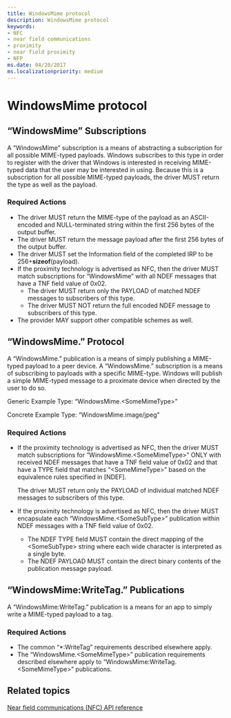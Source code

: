 ```yaml
---
title: WindowsMime protocol
description: WindowsMime protocol
keywords:
- NFC
- near field communications
- proximity
- near field proximity
- NFP
ms.date: 04/20/2017
ms.localizationpriority: medium
---
```


# WindowsMime protocol


## “WindowsMime” Subscriptions


A “WindowsMime” subscription is a means of abstracting a subscription for all possible MIME-typed payloads. Windows subscribes to this type in order to register with the driver that Windows is interested in receiving MIME-typed data that the user may be interested in using. Because this is a subscription for all possible MIME-typed payloads, the driver MUST return the type as well as the payload.

### Required Actions

-   The driver MUST return the MIME-type of the payload as an ASCII-encoded and NULL-terminated string within the first 256 bytes of the output buffer.
-   The driver MUST return the message payload after the first 256 bytes of the output buffer.
-   The driver MUST set the Information field of the completed IRP to be 256+**sizeof**(payload).
-   If the proximity technology is advertised as NFC, then the driver MUST match subscriptions for “WindowsMime” with all NDEF messages that have a TNF field value of 0x02.
    -   The driver MUST return only the PAYLOAD of matched NDEF messages to subscribers of this type.
    -   The driver MUST NOT return the full encoded NDEF message to subscribers of this type.
-   The provider MAY support other compatible schemes as well.

## “WindowsMime.” Protocol


A “WindowsMime.” publication is a means of simply publishing a MIME-typed payload to a peer device. A “WindowsMime.” subscription is a means of subscribing to payloads with a specific MIME-type. Windows will publish a simple MIME-typed message to a proximate device when directed by the user to do so.

Generic Example Type: “WindowsMime.&lt;SomeMimeType&gt;”

Concrete Example Type: “WindowsMime.image/jpeg”

### Required Actions

-   If the proximity technology is advertised as NFC, then the driver MUST match subscriptions for “WindowsMime.&lt;SomeMimeType&gt;” ONLY with received NDEF messages that have a TNF field value of 0x02 and that have a TYPE field that matches “&lt;SomeMimeType&gt;” based on the equivalence rules specified in \[NDEF\].

    The driver MUST return only the PAYLOAD of individual matched NDEF messages to subscribers of this type.

-   If the proximity technology is advertised as NFC, then the driver MUST encapsulate each “WindowsMime.&lt;SomeSubType&gt;” publication within NDEF messages with a TNF field value of 0x02.
    -   The NDEF TYPE field MUST contain the direct mapping of the &lt;SomeSubType&gt; string where each wide character is interpreted as a single byte.
    -   The NDEF PAYLOAD MUST contain the direct binary contents of the publication message payload.

## “WindowsMime:WriteTag.” Publications


A “WindowsMime:WriteTag.” publication is a means for an app to simply write a MIME-typed payload to a tag.

### Required Actions

-   The common “\*:WriteTag” requirements described elsewhere apply.
-   The “WindowsMime.&lt;SomeMimeType&gt;” publication requirements described elsewhere apply to “WindowsMime:WriteTag.&lt;SomeMimeType&gt;” publications.

 

 
## Related topics
[Near field communications (NFC) API reference](/windows-hardware/drivers/ddi/_nfpdrivers/)
